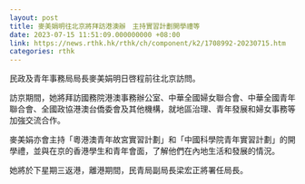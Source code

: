 ```yaml
---
layout: post
title: 麥美娟明往北京將拜訪港澳辦　主持實習計劃開學禮等
date: 2023-07-15 11:51:09.000000000 +08:00
link: https://news.rthk.hk/rthk/ch/component/k2/1708992-20230715.htm
categories: rthk
---
```


民政及青年事務局局長麥美娟明日啓程前往北京訪問。

訪京期間，她將拜訪國務院港澳事務辦公室、中華全國婦女聯合會、中華全國青年聯合會、全國政協港澳台僑委會及其他機構，就地區治理、青年發展和婦女事務等加強交流合作。

麥美娟亦會主持「粵港澳青年故宮實習計劃」和「中國科學院青年實習計劃」的開學禮，並與在京的香港學生和青年會面，了解他們在內地生活和發展的情況。

她將於下星期三返港，離港期間，民青局副局長梁宏正將署任局長。
